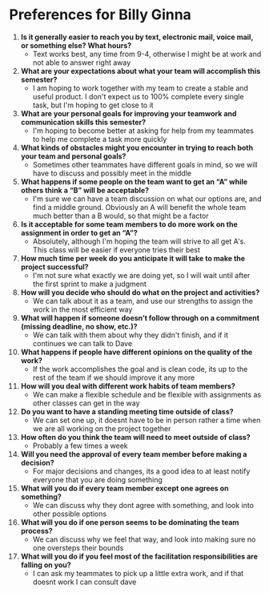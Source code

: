 # Preferences for Billy Ginna

1. __Is it generally easier to reach you by text, electronic mail, voice mail, or something else?  What hours?__ 
   * Text works best, any time from 9-4, otherwise I might be at work and not able to answer right away
1. __What are your expectations about what your team will accomplish this semester?__ 
   * I am hoping to work together with my team to create a stable and useful product. I don't expect us to 100% complete every single task, but I'm hoping to get close to it
1. __What are your personal goals for improving your teamwork and communication skills this semester?__ 
   * I'm hoping to become better at asking for help from my teammates to help me complete a task more quickly
1. __What kinds of obstacles might you encounter in trying to reach both your team and personal goals?__ 
   * Sometimes other teammates have different goals in mind, so we will have to discuss and possibly meet in the middle
1. __What happens if some people on the team want to get an “A” while others think a “B” will be acceptable?__ 
   * I'm sure we can have a team discussion on what our options are, and find a middle ground. Obviously an A will benefit the whole team much better than a B would, so that might be a factor
1. __Is it acceptable for some team members to do more work on the assignment in order to get an “A”?__ 
   * Absolutely, although I'm hoping the team will strive to all get A's. This class will be easier if everyone tries their best
1. __How much time per week do you anticipate it will take to make the project successful?__ 
   * I'm not sure what exactly we are doing yet, so I will wait until after the first sprint to make a judgment
1. __How will you decide who should do what on the project and activities?__ 
   * We can talk about it as a team, and use our strengths to assign the work in the most efficient way
1. __What will happen if someone doesn’t follow through on a commitment (missing deadline, no show, etc.)?__ 
   * We can talk with them about why they didn't finish, and if it continues we can talk to Dave
1. __What happens if people have different opinions on the quality of the work?__ 
   * If the work accomplishes the goal and is clean code, its up to the rest of the team if we should improve it any more
1. __How will you deal with different work habits of team members?__ 
   * We can make a flexible schedule and be flexible with assignments as other classes can get in the way
1. __Do you want to have a standing meeting time outside of class?__ 
   * We can set one up, it doesnt have to be in person rather a time when we are all working on the project together
1. __How often do you think the team will need to meet outside of class?__ 
   * Probably a few times a week
1. __Will you need the approval of every team member before making a decision?__ 
   * For major decisions and changes, its a good idea to at least notify everyone that you are doing something
1. __What will you do if every team member except one agrees on something?__ 
   * We can discuss why they dont agree with something, and look into other possible options
1. __What will you do if one person seems to be dominating the team process?__ 
   * We can discuss why we feel that way, and look into making sure no one oversteps their bounds
1. __What will you do if you feel most of the facilitation responsibilities are falling on you?__ 
   * I can ask my teammates to pick up a little extra work, and if that doesnt work I can consult dave